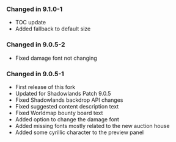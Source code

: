 ### Changed in 9.1.0-1
- TOC update
- Added fallback to default size

### Changed in 9.0.5-2
- Fixed damage font not changing

### Changed in 9.0.5-1
- First release of this fork
- Updated for Shadowlands Patch 9.0.5
- Fixed Shadowlands backdrop API changes
- Fixed suggested content description text
- Fixed Worldmap bounty board text
- Added option to change the damage font
- Added missing fonts mostly related to the new auction house
- Added some cyrillic character to the preview panel
